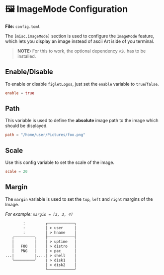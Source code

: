 # 🖼️ ImageMode Configuration

**File:** `config.toml`

The `[misc.imageMode]` section is used to configure the `ImageMode` feature, which lets you display an image instead of ascii Art iside of you terminal.

> **NOTE:** For this to work, the optional dependency `viu` has to be installed.

## Enable/Disable
To enable or disable `figletLogos`, just set the `enable` variable to `true`/`false`.

```toml
enable = true 
```

## Path
This variable is used to define the **absolute** image path to the image which should be displayed.

```toml
path = "/home/user/Pictures/foo.png"
```

## Scale
Use this config variable to set the scale of the image.
```toml
scale = 20
```

## Margin
The `margin` variable is used to set the `top`, `left` and `right` margins of the Image.

*For example: `margin = [3, 3, 4]`*
```txt
        :         ╭────────────╮
        :         │ > user     │
        :         │ > hname    │
   ╭─────────╮    ├────────────┤
   │         │    │ > uptime   │
   │   FOO   │    │ > distro   │
   │   PNG   │    │ > pac      │
...|         |....│ > shell    │
   ╰─────────╯    | > disk1    │
                  │ > disk2    │
                  ╰────────────╯
```
